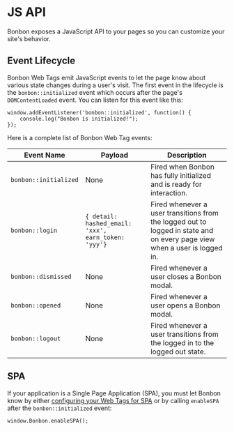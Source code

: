 # JS API

Bonbon exposes a JavaScript API to your pages so you can customize your site's behavior.

## Event Lifecycle

Bonbon Web Tags emit JavaScript events to let the page know about various state changes during a user's visit. The first event in the lifecycle is the `bonbon::initialized` event which occurs after the page's `DOMContentLoaded` event. You can listen for this event like this:

```
window.addEventListener('bonbon::initialized', function() {
	console.log("Bonbon is initialized!");
});
```

Here is a complete list of Bonbon Web Tag events:

Event Name | Payload | Description |
---	| --- | --- 
`bonbon::initialized` | None | Fired when Bonbon has fully initialized and is ready for interaction.
`bonbon::login` | `{ detail: hashed_email: 'xxx', earn_token: 'yyy'}` | Fired whenever a user transitions from the logged out to logged in state and on every page view when a user is logged in.
`bonbon::dismissed` | None | Fired whenever a user closes a Bonbon modal.
`bonbon::opened` |  None | Fired whenever a user opens a Bonbon modal.
`bonbon::logout` | None | Fired whenever a user transitions from the logged in to the logged out state. |

## SPA

If your application is a Single Page Application (SPA), you must let Bonbon know by either <a href="">configuring your Web Tags for SPA</a> or by calling `enableSPA` after the `bonbon::initialized` event:

```
window.Bonbon.enableSPA();
```